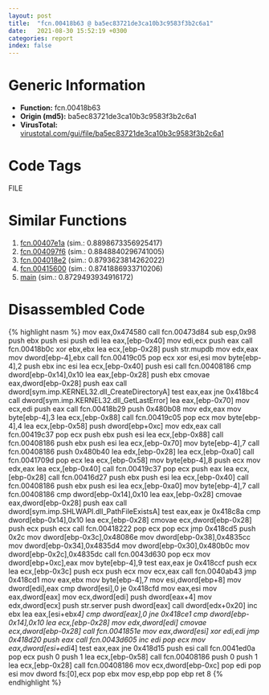 ```yaml
---
layout: post
title:  "fcn.00418b63 @ ba5ec83721de3ca10b3c9583f3b2c6a1"
date:   2021-08-30 15:52:19 +0300
categories: report
index: false
---
```


# Generic Information
- **Function:** fcn.00418b63
- **Origin (md5):** ba5ec83721de3ca10b3c9583f3b2c6a1
- **VirusTotal:** [virustotal.com/gui/file/ba5ec83721de3ca10b3c9583f3b2c6a1][virustotal_ref]

# Code Tags
<span class="tag" id="FILE">FILE</span>


# Similar Functions

1. [fcn.00407e1a][similar_1_ref] (sim.: 0.8898673356925417)
2. [fcn.004097f6][similar_2_ref] (sim.: 0.8848840296741005)
3. [fcn.004018e2][similar_3_ref] (sim.: 0.8793623814262022)
4. [fcn.00415600][similar_4_ref] (sim.: 0.8741886933710206)
5. [main][similar_5_ref] (sim.: 0.8729493934916172)


# Disassembled Code

{% highlight nasm %}
mov eax,0x474580
call fcn.00473d84
sub esp,0x98
push ebx
push esi
push edi
lea eax,[ebp-0x40]
mov edi,ecx
push eax
call fcn.00418b0c
xor ebx,ebx
lea ecx,[ebp-0x28]
push str.mupdb
mov edx,eax
mov dword[ebp-4],ebx
call fcn.00419c05
pop ecx
xor esi,esi
mov byte[ebp-4],2
push ebx
inc esi
lea ecx,[ebp-0x40]
push esi
call fcn.00408186
cmp dword[ebp-0x14],0x10
lea eax,[ebp-0x28]
push ebx
cmovae eax,dword[ebp-0x28]
push eax
call dword[sym.imp.KERNEL32.dll_CreateDirectoryA]
test eax,eax
jne 0x418bc4
call dword[sym.imp.KERNEL32.dll_GetLastError]
lea eax,[ebp-0x70]
mov ecx,edi
push eax
call fcn.00418b29
push 0x480b08
mov edx,eax
mov byte[ebp-4],3
lea ecx,[ebp-0x88]
call fcn.00419c05
pop ecx
mov byte[ebp-4],4
lea ecx,[ebp-0x58]
push dword[ebp+0xc]
mov edx,eax
call fcn.00419c37
pop ecx
push ebx
push esi
lea ecx,[ebp-0x88]
call fcn.00408186
push ebx
push esi
lea ecx,[ebp-0x70]
mov byte[ebp-4],7
call fcn.00408186
push 0x480b40
lea edx,[ebp-0x28]
lea ecx,[ebp-0xa0]
call fcn.0041709d
pop ecx
lea ecx,[ebp-0x58]
mov byte[ebp-4],8
push ecx
mov edx,eax
lea ecx,[ebp-0x40]
call fcn.00419c37
pop ecx
push eax
lea ecx,[ebp-0x28]
call fcn.00416d27
push ebx
push esi
lea ecx,[ebp-0x40]
call fcn.00408186
push ebx
push esi
lea ecx,[ebp-0xa0]
mov byte[ebp-4],7
call fcn.00408186
cmp dword[ebp-0x14],0x10
lea eax,[ebp-0x28]
cmovae eax,dword[ebp-0x28]
push eax
call dword[sym.imp.SHLWAPI.dll_PathFileExistsA]
test eax,eax
je 0x418c8a
cmp dword[ebp-0x14],0x10
lea ecx,[ebp-0x28]
cmovae ecx,dword[ebp-0x28]
push ecx
push ecx
call fcn.00418222
pop ecx
pop ecx
jmp 0x418cd5
push 0x2c
mov dword[ebp-0x3c],0x48086e
mov dword[ebp-0x38],0x4835cc
mov dword[ebp-0x34],0x4835d4
mov dword[ebp-0x30],0x480b0c
mov dword[ebp-0x2c],0x4835dc
call fcn.0043d630
pop ecx
mov dword[ebp+0xc],eax
mov byte[ebp-4],9
test eax,eax
je 0x418ccf
push ecx
lea ecx,[ebp-0x3c]
push ecx
push ecx
mov ecx,eax
call fcn.0040ab43
jmp 0x418cd1
mov eax,ebx
mov byte[ebp-4],7
mov esi,dword[ebp+8]
mov dword[edi],eax
cmp dword[esi],0
je 0x418cfd
mov eax,esi
mov eax,dword[eax]
mov ecx,dword[edi]
push dword[eax+4]
mov edx,dword[ecx]
push str.server
push dword[eax]
call dword[edx+0x20]
inc ebx
lea eax,[esi+ebx*4]
cmp dword[eax],0
jne 0x418ce1
cmp dword[ebp-0x14],0x10
lea ecx,[ebp-0x28]
mov edx,dword[edi]
cmovae ecx,dword[ebp-0x28]
call fcn.0041851e
mov eax,dword[esi]
xor edi,edi
jmp 0x418d20
push eax
call fcn.0043d605
inc edi
pop ecx
mov eax,dword[esi+edi*4]
test eax,eax
jne 0x418d15
push esi
call fcn.0041ed0a
pop ecx
push 0
push 1
lea ecx,[ebp-0x58]
call fcn.00408186
push 0
push 1
lea ecx,[ebp-0x28]
call fcn.00408186
mov ecx,dword[ebp-0xc]
pop edi
pop esi
mov dword fs:[0],ecx
pop ebx
mov esp,ebp
pop ebp
ret 8
{% endhighlight %}


[similar_1_ref]: /report/fcn.00407e1a@4bd33f73402d0d03c0318f793884eb34
[similar_2_ref]: /report/fcn.004097f6@418e0921f3a9bd4f5bc0dcc59623b5a1
[similar_3_ref]: /report/fcn.004018e2@69b3c79878674ea715338a112bb5caa6
[similar_4_ref]: /report/fcn.00415600@4fe6510221c33bf023f6abed461fc13f
[similar_5_ref]: /report/main@f5b8476c36459986b226c45654aeb016
[virustotal_ref]: https://www.virustotal.com/gui/file/ba5ec83721de3ca10b3c9583f3b2c6a1